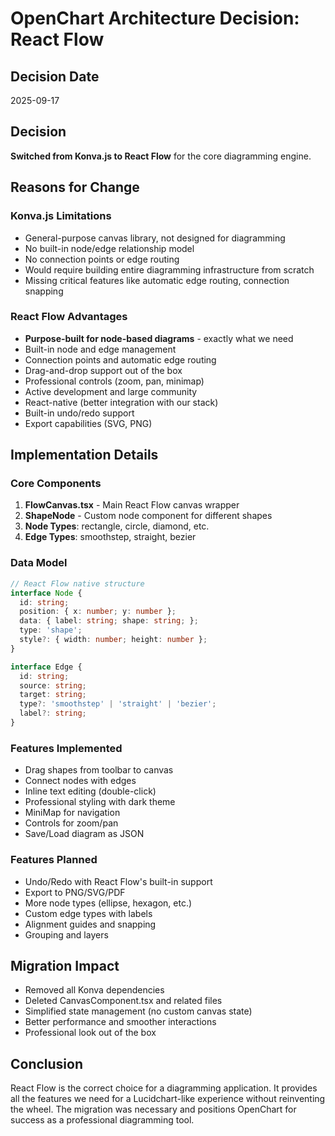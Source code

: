 # OpenChart Architecture Decision: React Flow

## Decision Date
2025-09-17

## Decision
**Switched from Konva.js to React Flow** for the core diagramming engine.

## Reasons for Change

### Konva.js Limitations
- General-purpose canvas library, not designed for diagramming
- No built-in node/edge relationship model
- No connection points or edge routing
- Would require building entire diagramming infrastructure from scratch
- Missing critical features like automatic edge routing, connection snapping

### React Flow Advantages
- **Purpose-built for node-based diagrams** - exactly what we need
- Built-in node and edge management
- Connection points and automatic edge routing
- Drag-and-drop support out of the box
- Professional controls (zoom, pan, minimap)
- Active development and large community
- React-native (better integration with our stack)
- Built-in undo/redo support
- Export capabilities (SVG, PNG)

## Implementation Details

### Core Components
1. **FlowCanvas.tsx** - Main React Flow canvas wrapper
2. **ShapeNode** - Custom node component for different shapes
3. **Node Types**: rectangle, circle, diamond, etc.
4. **Edge Types**: smoothstep, straight, bezier

### Data Model
```typescript
// React Flow native structure
interface Node {
  id: string;
  position: { x: number; y: number };
  data: { label: string; shape: string; };
  type: 'shape';
  style?: { width: number; height: number };
}

interface Edge {
  id: string;
  source: string;
  target: string;
  type?: 'smoothstep' | 'straight' | 'bezier';
  label?: string;
}
```

### Features Implemented
- Drag shapes from toolbar to canvas
- Connect nodes with edges
- Inline text editing (double-click)
- Professional styling with dark theme
- MiniMap for navigation
- Controls for zoom/pan
- Save/Load diagram as JSON

### Features Planned
- Undo/Redo with React Flow's built-in support
- Export to PNG/SVG/PDF
- More node types (ellipse, hexagon, etc.)
- Custom edge types with labels
- Alignment guides and snapping
- Grouping and layers

## Migration Impact
- Removed all Konva dependencies
- Deleted CanvasComponent.tsx and related files
- Simplified state management (no custom canvas state)
- Better performance and smoother interactions
- Professional look out of the box

## Conclusion
React Flow is the correct choice for a diagramming application. It provides all the features we need for a Lucidchart-like experience without reinventing the wheel. The migration was necessary and positions OpenChart for success as a professional diagramming tool.